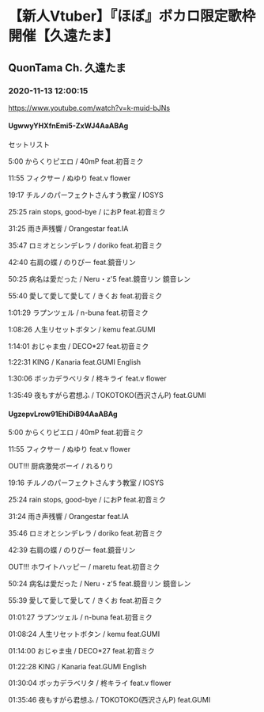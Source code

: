 # 【新人Vtuber】『ほぼ』ボカロ限定歌枠開催【久遠たま】

## QuonTama Ch. 久遠たま

### 2020-11-13 12:00:15

https://www.youtube.com/watch?v=k-muid-bJNs

#### UgwwyYHXfnEmi5-ZxWJ4AaABAg

セットリスト



5:00 からくりピエロ / 40mP feat.初音ミク

11:55 フィクサー / ぬゆり feat.v flower

19:17 チルノのパーフェクトさんすう教室 / IOSYS

25:25 rain stops, good-bye / におP feat.初音ミク

31:25 雨き声残響 / Orangestar feat.IA

35:47 ロミオとシンデレラ / doriko feat.初音ミク

42:40 右肩の蝶 / のりぴー feat.鏡音リン

50:25 病名は愛だった / Neru・z'5 feat.鏡音リン 鏡音レン

55:40 愛して愛して愛して / きくお feat.初音ミク

1:01:29 ラプンツェル / n-buna feat.初音ミク

1:08:26 人生リセットボタン / kemu feat.GUMI

1:14:01 おじゃま虫 / DECO*27 feat.初音ミク

1:22:31 KING / Kanaria feat.GUMI English

1:30:06 ボッカデラベリタ / 柊キライ feat.v flower

1:35:49 夜もすがら君想ふ / TOKOTOKO(西沢さんP) feat.GUMI



#### UgzepvLrow91EhiDiB94AaABAg

5:00 からくりピエロ / 40mP feat.初音ミク

11:55 フィクサー / ぬゆり feat.v flower 

OUT!!! 厨病激発ボーイ / れるりり

19:16 チルノのパーフェクトさんすう教室 / IOSYS

25:24 rain stops, good-bye / におP feat.初音ミク

31:24 雨き声残響 / Orangestar feat.IA

35:46 ロミオとシンデレラ / doriko feat.初音ミク

42:39 右肩の蝶 / のりぴー feat.鏡音リン

OUT!!! ホワイトハッピー / maretu feat.初音ミク

50:24  病名は愛だった / Neru・z'5 feat.鏡音リン 鏡音レン 

55:39 愛して愛して愛して / きくお feat.初音ミク 

01:01:27 ラプンツェル / n-buna feat.初音ミク 

01:08:24 人生リセットボタン / kemu feat.GUMI 

01:14:00 おじゃま虫 / DECO*27 feat.初音ミク 

01:22:28 KING / Kanaria feat.GUMI English

01:30:04 ボッカデラベリタ / 柊キライ feat.v flower

01:35:46 夜もすがら君想ふ / TOKOTOKO(西沢さんP) feat.GUMI

